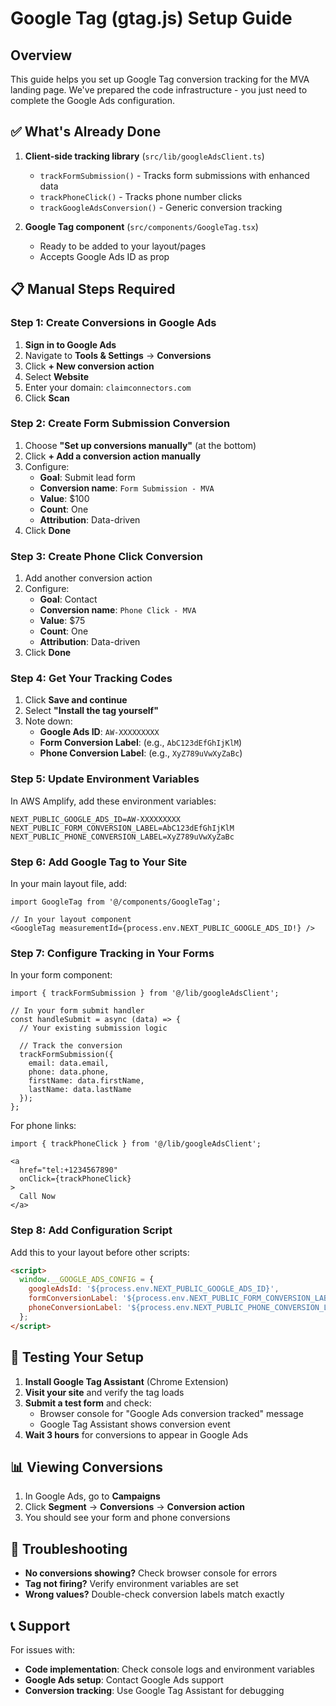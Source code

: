 # Google Tag (gtag.js) Setup Guide

## Overview
This guide helps you set up Google Tag conversion tracking for the MVA landing page. We've prepared the code infrastructure - you just need to complete the Google Ads configuration.

## ✅ What's Already Done

1. **Client-side tracking library** (`src/lib/googleAdsClient.ts`)
   - `trackFormSubmission()` - Tracks form submissions with enhanced data
   - `trackPhoneClick()` - Tracks phone number clicks
   - `trackGoogleAdsConversion()` - Generic conversion tracking

2. **Google Tag component** (`src/components/GoogleTag.tsx`)
   - Ready to be added to your layout/pages
   - Accepts Google Ads ID as prop

## 📋 Manual Steps Required

### Step 1: Create Conversions in Google Ads

1. **Sign in to Google Ads**
2. Navigate to **Tools & Settings** → **Conversions**
3. Click **+ New conversion action**
4. Select **Website**
5. Enter your domain: `claimconnectors.com`
6. Click **Scan**

### Step 2: Create Form Submission Conversion

1. Choose **"Set up conversions manually"** (at the bottom)
2. Click **+ Add a conversion action manually**
3. Configure:
   - **Goal**: Submit lead form
   - **Conversion name**: `Form Submission - MVA`
   - **Value**: $100
   - **Count**: One
   - **Attribution**: Data-driven
4. Click **Done**

### Step 3: Create Phone Click Conversion

1. Add another conversion action
2. Configure:
   - **Goal**: Contact
   - **Conversion name**: `Phone Click - MVA`
   - **Value**: $75
   - **Count**: One
   - **Attribution**: Data-driven
3. Click **Done**

### Step 4: Get Your Tracking Codes

1. Click **Save and continue**
2. Select **"Install the tag yourself"**
3. Note down:
   - **Google Ads ID**: `AW-XXXXXXXXX`
   - **Form Conversion Label**: (e.g., `AbC123dEfGhIjKlM`)
   - **Phone Conversion Label**: (e.g., `XyZ789uVwXyZaBc`)

### Step 5: Update Environment Variables

In AWS Amplify, add these environment variables:
```
NEXT_PUBLIC_GOOGLE_ADS_ID=AW-XXXXXXXXX
NEXT_PUBLIC_FORM_CONVERSION_LABEL=AbC123dEfGhIjKlM
NEXT_PUBLIC_PHONE_CONVERSION_LABEL=XyZ789uVwXyZaBc
```

### Step 6: Add Google Tag to Your Site

In your main layout file, add:

```tsx
import GoogleTag from '@/components/GoogleTag';

// In your layout component
<GoogleTag measurementId={process.env.NEXT_PUBLIC_GOOGLE_ADS_ID!} />
```

### Step 7: Configure Tracking in Your Forms

In your form component:

```tsx
import { trackFormSubmission } from '@/lib/googleAdsClient';

// In your form submit handler
const handleSubmit = async (data) => {
  // Your existing submission logic
  
  // Track the conversion
  trackFormSubmission({
    email: data.email,
    phone: data.phone,
    firstName: data.firstName,
    lastName: data.lastName
  });
};
```

For phone links:

```tsx
import { trackPhoneClick } from '@/lib/googleAdsClient';

<a 
  href="tel:+1234567890" 
  onClick={trackPhoneClick}
>
  Call Now
</a>
```

### Step 8: Add Configuration Script

Add this to your layout before other scripts:

```html
<script>
  window.__GOOGLE_ADS_CONFIG = {
    googleAdsId: '${process.env.NEXT_PUBLIC_GOOGLE_ADS_ID}',
    formConversionLabel: '${process.env.NEXT_PUBLIC_FORM_CONVERSION_LABEL}',
    phoneConversionLabel: '${process.env.NEXT_PUBLIC_PHONE_CONVERSION_LABEL}'
  };
</script>
```

## 🧪 Testing Your Setup

1. **Install Google Tag Assistant** (Chrome Extension)
2. **Visit your site** and verify the tag loads
3. **Submit a test form** and check:
   - Browser console for "Google Ads conversion tracked" message
   - Google Tag Assistant shows conversion event
4. **Wait 3 hours** for conversions to appear in Google Ads

## 📊 Viewing Conversions

1. In Google Ads, go to **Campaigns**
2. Click **Segment** → **Conversions** → **Conversion action**
3. You should see your form and phone conversions

## 🔧 Troubleshooting

- **No conversions showing?** Check browser console for errors
- **Tag not firing?** Verify environment variables are set
- **Wrong values?** Double-check conversion labels match exactly

## 📞 Support

For issues with:
- **Code implementation**: Check console logs and environment variables
- **Google Ads setup**: Contact Google Ads support
- **Conversion tracking**: Use Google Tag Assistant for debugging 
